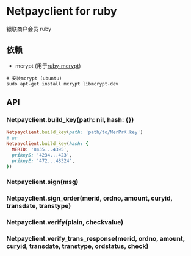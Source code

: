 # Netpayclient for ruby

银联商户会员 ruby

## 依赖
* mcrypt (用于[ruby-mcrypt](https://github.com/kingpong/ruby-mcrypt))
```
# 安装mcrypt (ubuntu)
sudo apt-get install mcrypt libmcrypt-dev
```

## API

### Netpayclient.build_key(path: nil, hash: {})
```ruby
Netpayclient.build_key(path: 'path/to/MerPrK.key')
# or
Netpayclient.build_key(hash: {
  MERID: '8435...4395',
  prikeyS: '4234...423',
  prikeyE: '472...48324',
})
```

### Netpayclient.sign(msg)

### Netpayclient.sign_order(merid, ordno, amount, curyid, transdate, transtype)

### Netpayclient.verify(plain, checkvalue)

### Netpayclient.verify_trans_response(merid, ordno, amount, curyid, transdate, transtype, ordstatus, check)
